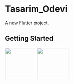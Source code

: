 # Tasarim_Odevi

A new Flutter project.

## Getting Started

<img src="https://github.com/favicon.ico](https://github.com/onurmelikoglu/Flutter_Bootcamp_Techcareer/assets/60974044/880fd114-0bd1-4671-b5c9-009778d2558e" width="100">
<img src="https://github.com/favicon.ico](https://github.com/onurmelikoglu/Flutter_Bootcamp_Techcareer/assets/60974044/738b0b75-26ad-444d-a7c1-2591f8072ccc" width="100">




